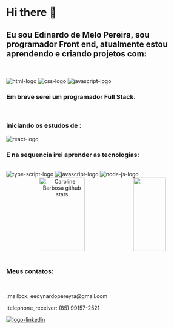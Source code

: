<h1> Hi there 👋  </h1>

<h2>Eu sou Edinardo de Melo Pereira, sou programador Front end, atualmente estou aprendendo e criando projetos com:</h2>
<br>
<br>
<img src="https://img.shields.io/badge/HTML5-E34F26?style=for-the-badge&logo=html5&logoColor=white" alt="html-logo" /> 
<img src="https://img.shields.io/badge/CSS3-1572B6?style=for-the-badge&logo=css3&logoColor=white" alt="css-logo" />  
<img src="https://img.shields.io/badge/JavaScript-323330?style=for-the-badge&logo=javascript&logoColor=F7DF1E" alt="javascript-logo" /> 
 
<h3>Em breve serei um programador Full Stack.</h3>
<br>
<h3> iniciando os estudos de :</h3>
  <img src="https://img.shields.io/badge/React-20232A?style=for-the-badge&logo=react&logoColor=61DAFB" alt="react-logo" />

 <br>
<h3> E na sequencia irei aprender as tecnologias:</h3>
<br>
 <img src="https://img.shields.io/badge/TypeScript-007ACC?style=for-the-badge&logo=typescript&logoColor=white" alt="type-script-logo" />
 <img src="https://img.shields.io/badge/JavaScript-F7DF1E?style=for-the-badge&logo=javascript&logoColor=black" alt="javascript-logo" />
 <img src="https://img.shields.io/badge/Node.js-43853D?style=for-the-badge&logo=node.js&logoColor=white" alt="node-js-logo" />



<div align="center">  
  <img width="49%" height="195px" src="https://github-readme-stats.vercel.app/api?username=edinardo-pereira&show_icons=true&count_private=true&hide_border=true&title_color=ff91a4&icon_color=ff91a4&text_color=c9d1d9&bg_color=0d1117" alt="Caroline Barbosa github stats" /> 
  <img width="41%" height="195px" src="https://github-readme-stats.vercel.app/api/top-langs/?username=edinardo-pereira&layout=compact&hide_border=true&title_color=ff91a4&text_color=ff91a4&bg_color=0d1117" />
</div>

<br>
<h3> Meus contatos:</h3>
<br>
<p> :mailbox: eedynardopereyra@gmail.com </p>
<p> :telephone_receiver: (85) 99157-2521 </p>
<a href= https://www.linkedin.com/in/edinardo-pereira/><img src="https://img.shields.io/badge/LinkedIn-0077B5?style=for-the-badge&logo=linkedin&logoColor=white" alt="logo-linkedin"/>  <a/>
